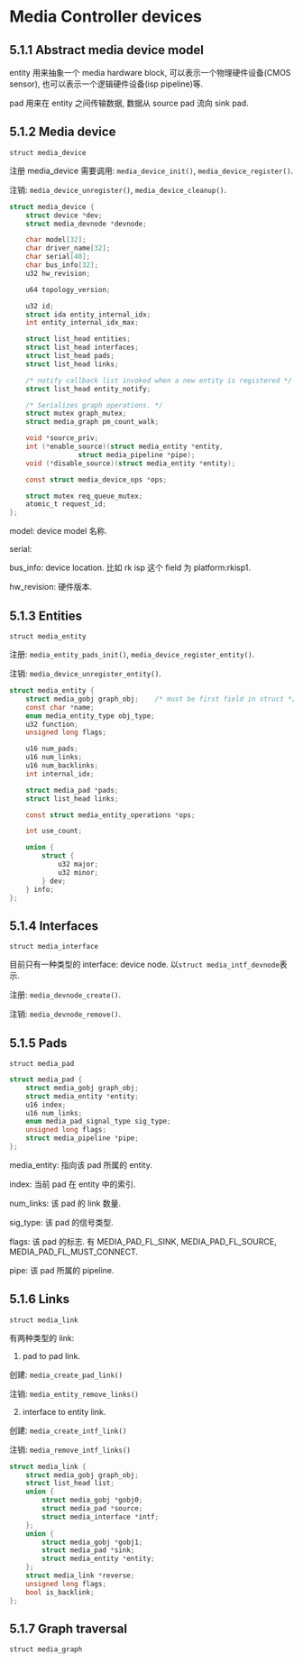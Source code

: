 # Media Controller devices

## 5.1.1 Abstract media device model

entity 用来抽象一个 media hardware block, 可以表示一个物理硬件设备(CMOS sensor), 也可以表示一个逻辑硬件设备(isp pipeline)等.

pad 用来在 entity 之间传输数据, 数据从 source pad 流向 sink pad.

## 5.1.2 Media device

`struct media_device`

注册 media_device 需要调用: `media_device_init()`, `media_device_register()`.

注销: `media_device_unregister()`, `media_device_cleanup()`.

```c
struct media_device {
	struct device *dev;
	struct media_devnode *devnode;

	char model[32];
	char driver_name[32];
	char serial[40];
	char bus_info[32];
	u32 hw_revision;

	u64 topology_version;

	u32 id;
	struct ida entity_internal_idx;
	int entity_internal_idx_max;

	struct list_head entities;
	struct list_head interfaces;
	struct list_head pads;
	struct list_head links;

	/* notify callback list invoked when a new entity is registered */
	struct list_head entity_notify;

	/* Serializes graph operations. */
	struct mutex graph_mutex;
	struct media_graph pm_count_walk;

	void *source_priv;
	int (*enable_source)(struct media_entity *entity,
			     struct media_pipeline *pipe);
	void (*disable_source)(struct media_entity *entity);

	const struct media_device_ops *ops;

	struct mutex req_queue_mutex;
	atomic_t request_id;
};
```

model: device model 名称.

serial:

bus_info: device location. 比如 rk isp 这个 field 为 platform:rkisp1.

hw_revision: 硬件版本.

## 5.1.3 Entities

`struct media_entity`

注册: `media_entity_pads_init()`, `media_device_register_entity()`.

注销: `media_device_unregister_entity()`.

```c
struct media_entity {
	struct media_gobj graph_obj;	/* must be first field in struct */
	const char *name;
	enum media_entity_type obj_type;
	u32 function;
	unsigned long flags;

	u16 num_pads;
	u16 num_links;
	u16 num_backlinks;
	int internal_idx;

	struct media_pad *pads;
	struct list_head links;

	const struct media_entity_operations *ops;

	int use_count;

	union {
		struct {
			u32 major;
			u32 minor;
		} dev;
	} info;
};
```

## 5.1.4 Interfaces

`struct media_interface`

目前只有一种类型的 interface: device node. 以`struct media_intf_devnode`表示.

注册: `media_devnode_create()`.

注销: `media_devnode_remove()`.

## 5.1.5 Pads

`struct media_pad`

```c
struct media_pad {
	struct media_gobj graph_obj;
	struct media_entity *entity;
	u16 index;
	u16 num_links;
	enum media_pad_signal_type sig_type;
	unsigned long flags;
	struct media_pipeline *pipe;
};
```

media_entity: 指向该 pad 所属的 entity.

index: 当前 pad 在 entity 中的索引.

num_links: 该 pad 的 link 数量.

sig_type: 该 pad 的信号类型.

flags: 该 pad 的标志. 有 MEDIA_PAD_FL_SINK, MEDIA_PAD_FL_SOURCE, MEDIA_PAD_FL_MUST_CONNECT.

pipe: 该 pad 所属的 pipeline.

## 5.1.6 Links

`struct media_link`

有两种类型的 link:

1. pad to pad link.

创建: `media_create_pad_link()`

注销: `media_entity_remove_links()`

2. interface to entity link.

创建: `media_create_intf_link()`

注销: `media_remove_intf_links()`

```c
struct media_link {
	struct media_gobj graph_obj;
	struct list_head list;
	union {
		struct media_gobj *gobj0;
		struct media_pad *source;
		struct media_interface *intf;
	};
	union {
		struct media_gobj *gobj1;
		struct media_pad *sink;
		struct media_entity *entity;
	};
	struct media_link *reverse;
	unsigned long flags;
	bool is_backlink;
};
```

## 5.1.7 Graph traversal

`struct media_graph`
